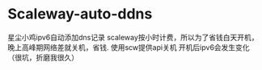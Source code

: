 # Scaleway-auto-ddns

星尘小鸡ipv6自动添加dns记录
scaleway按小时计费，所以为了省钱白天开机，晚上高峰期网络差就关机，省钱.
使用scw提供api关机 开机后ipv6会发生变化（很坑，折磨我很久）
